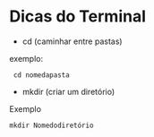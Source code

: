 # Dicas do Terminal

- cd (caminhar entre pastas)

exemplo:

`` cd nomedapasta``

- mkdir (criar um diretório)

Exemplo

``mkdir Nomedodiretório``



